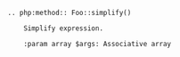 ```{eval-rst}
.. php:method:: Foo::simplify()

    Simplify expression.

    :param array $args: Associative array
```
